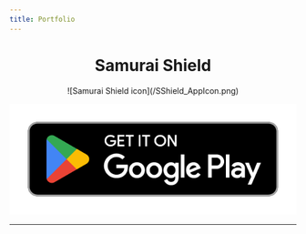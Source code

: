 ```yaml
---
title: Portfolio
---
```


<h1 style="text-align: center;">Samurai Shield</h1>

<div style="text-align: center;">
![Samurai Shield icon](/SShield_AppIcon.png)   
</div>

[![Samurai Shield Google Play Button](/images/google-play-badge.png)](https://play.google.com/store/apps/details?id=com.GDMA.SamuraiShield)   


---
